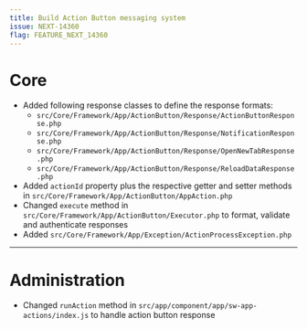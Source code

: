 ```yaml
---
title: Build Action Button messaging system
issue: NEXT-14360
flag: FEATURE_NEXT_14360
---
```

# Core
* Added following response classes to define the response formats:
   * `src/Core/Framework/App/ActionButton/Response/ActionButtonResponse.php`
   * `src/Core/Framework/App/ActionButton/Response/NotificationResponse.php`
   * `src/Core/Framework/App/ActionButton/Response/OpenNewTabResponse.php`
   * `src/Core/Framework/App/ActionButton/Response/ReloadDataResponse.php`
* Added `actionId` property plus the respective getter and setter methods in `src/Core/Framework/App/ActionButton/AppAction.php`
* Changed `execute` method in `src/Core/Framework/App/ActionButton/Executor.php` to format, validate and authenticate responses
* Added `src/Core/Framework/App/Exception/ActionProcessException.php`
___
# Administration
* Changed `runAction` method in `src/app/component/app/sw-app-actions/index.js` to handle action button response
